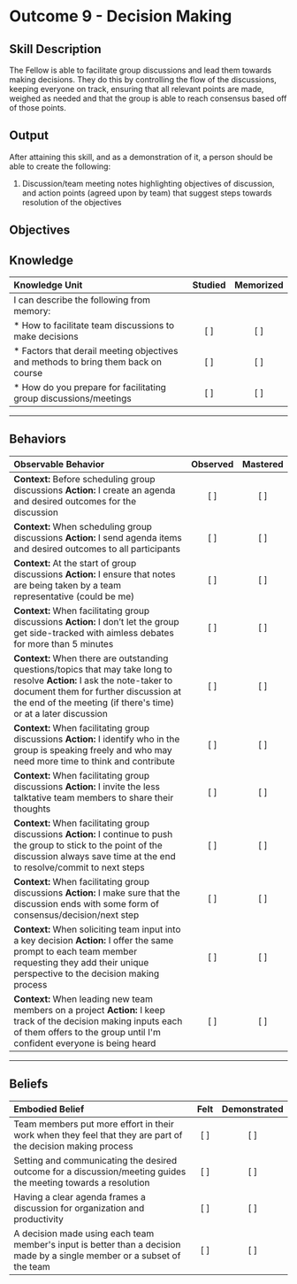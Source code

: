 # Outcome 9 - Decision Making

**Skill Description**
----------
The Fellow is able to facilitate group discussions and lead them towards making decisions. They do this by controlling the flow of the discussions, keeping everyone on track, ensuring that all relevant points are made, weighed as needed and that the group is able to reach consensus based off of those points.


**Output**
----------
After attaining this skill, and as a demonstration of it, a person should be able to create the following:

1. Discussion/team meeting notes highlighting objectives of discussion, and action points (agreed upon by team) that suggest steps towards resolution of the objectives


**Objectives**
----------
## **Knowledge**


| Knowledge Unit   |      Studied      | Memorized |
|:-------------|:------------------:|:--------:|
| I can describe the following from memory: | | |
| * How to facilitate team discussions to make decisions | [ ] | [ ]  |
| * Factors that derail meeting objectives and methods to bring them back on course | [ ] | [ ]  |
| * How do you prepare for facilitating group discussions/meetings | [ ] | [ ]  |


----------


## **Behaviors**

| Observable Behavior   |      Observed      | Mastered |
|:-------------|:------------------:|:--------:|
| **Context:** Before scheduling group discussions **Action:** I create an agenda and desired outcomes for the discussion | [ ] | [ ]  |
| **Context:** When scheduling group discussions **Action:** I send agenda items and desired outcomes to all participants | [ ] | [ ]  |
| **Context:** At the start of group discussions **Action:** I ensure that notes are being taken by a team representative (could be me) | [ ] | [ ]  |
| **Context:** When facilitating group discussions **Action:** I don’t let the group get side-tracked with aimless debates for more than 5 minutes |   [ ]   |   [ ]  |
| **Context:** When there are outstanding questions/topics that may take long to resolve **Action:** I ask the note-taker to document them for further discussion at the end of the meeting (if there's time) or at a later discussion |   [ ]   |   [ ]  |
| **Context:** When facilitating group discussions **Action:** I identify who in the group is speaking freely and who may need more time to think and contribute | [ ] |    [ ] |
| **Context:** When facilitating group discussions **Action:** I invite the less talktative team members to share their thoughts | [ ] |    [ ] |
| **Context:** When facilitating group discussions **Action:** I continue to push the group to stick to the point of the discussion always save time at the end to resolve/commit to next steps | [ ] |    [ ] |
| **Context:** When facilitating group discussions **Action:** I make sure that the discussion ends with some form of consensus/decision/next step | [ ] |    [ ] |
| **Context:** When soliciting team input into a key decision **Action:** I offer the same prompt to each team member requesting they add their unique perspective to the decision making process | [ ] |    [ ] |
| **Context:** When leading new team members on a project **Action:** I keep track of the decision making inputs each of them offers to the group until I'm confident everyone is being heard | [ ] |    [ ] |


----------


## **Beliefs**


| Embodied Belief   |      Felt      | Demonstrated |
|:-------------|:------------------:|:--------:|
| Team members put more effort in their work when they feel that they are part of the decision making process | [ ] | [ ]  |
| Setting and communicating the desired outcome for a discussion/meeting guides the meeting towards a resolution | [ ] | [ ]  |
| Having a clear agenda frames a discussion for organization and productivity | [ ] | [ ]  |
| A decision made using each team member's input is better than a decision made by a single member or a subset of the team | [ ] | [ ]  |

